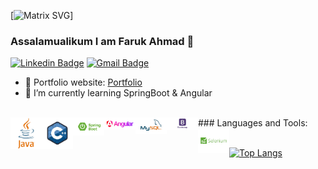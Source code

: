 [![Matrix SVG](https://raw.githubusercontent.com/rodrigograa31/rodrigograca31/master/matrix.svg)]

<!-- <h3> नमस्ते (Namaste)🙏🏻, I am Varad Bhogayata 👋</h3> -->
### Assalamualikum I am Faruk Ahmad 👋
[![Linkedin Badge](https://img.shields.io/badge/-farukahmad-green?style=flat-square&logo=Linkedin&logoColor=white&link=https:https://www.linkedin.com/in/faruk-ahmad-b5465b285/)](https://www.linkedin.com/in/faruk-ahmad-b5465b285/)
[![Gmail Badge](https://img.shields.io/badge/-faruk.bsfmstu@gmail.com-c14438?style=flat-square&logo=Gmail&logoColor=white&link=mailto:faruk.bsfmstu@gmail.com)](mailto:faruk.bsfmstu@gmail.com) 


- 🎯 Portfolio website: [Portfolio](https://.github.io/)
- 🌱 I’m currently learning SpringBoot & Angular 
<br>
### Languages and Tools: 
<img align="left" alt="HTML5" width="50px" src="https://github.com/Farukbsfmstu/Online-registration-form/blob/javaimage/java.png" />
<img align="left" alt="HTML5" width="50px" src="https://github.com/Farukbsfmstu/Online-registration-form/blob/javaimage/cpp.png" />
<img align="left" alt="HTML5" width="50px" src="https://github.com/Farukbsfmstu/Online-registration-form/blob/javaimage/spring.png" />
<img align="left" alt="SQL" width="50px" src="https://github.com/Farukbsfmstu/Online-registration-form/blob/javaimage/angular.png" />
<img align="left" alt="MySQL" width="50px" src="https://github.com/Farukbsfmstu/Online-registration-form/blob/javaimage/mysql.png" />
<img align="left" alt="Git" width="50px" src="https://github.com/Farukbsfmstu/Online-registration-form/blob/javaimage/bootstrap.png" />
<img align="left" alt="GitHub" width="50px" src="https://github.com/Farukbsfmstu/Online-registration-form/blob/javaimage/selenium.png"/>


<br>
<br>


[![Top Langs](https://github-readme-stats.vercel.app/api/top-langs/?username=Faruk   )](https://github.com/anuraghazra/github-readme-stats)


